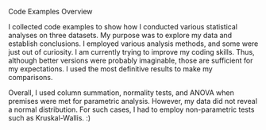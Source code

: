 Code Examples Overview

I collected code examples to show how I conducted various statistical analyses on three datasets. 
My purpose was to explore my data and establish conclusions. I employed various analysis methods, and 
some were just out of curiosity. I am currently trying to improve my coding skills. Thus, although better versions 
were probably imaginable, those are sufficient for my expectations. I used the most definitive results to make my 
comparisons.

Overall, I used column summation, normality tests, and ANOVA when premises were met for parametric analysis. 
However, my data did not reveal a normal distribution. For such cases, I had to employ non-parametric tests such as Kruskal-Wallis. :)



